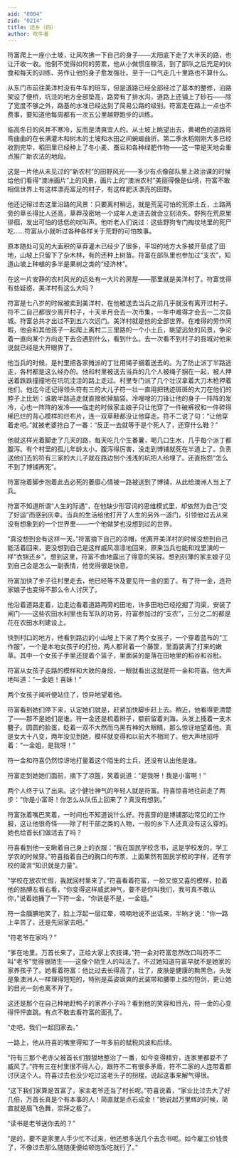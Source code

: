 ```yaml
---
aid: "0004"
zid: "0214"
title: 还乡（四）
author: 吹牛者
---
```


符富爬上一座小土坡，让风吹拂一下自己的身子——太阳底下走了大半天的路，也让汗收一收。他倒不觉得如何的劳累，他从小做惯庄稼活，到了部队之后充足的伙食和每天的训练、劳作让他的身子愈发强壮。至于一口气走几十里路也不算什么。

从东门市前往美洋村没有牛车的班车，但是道路已经全部经过了基本的整修，沿路架设了便桥，坑洼的地方全部垫高，路旁有了排水沟，道路上还铺上了砂石——除了宽度不够之外，路基的水准已经达到了简易公路的级别。符富走在路上一点也不费事，要知道他每周都有一次五公里越野跑步的训练。

临高冬日的风并不寒冷，反而是清爽宜人的。从土坡上眺望出去，黄褐色的道路弯弯曲曲的在长满灌木和树木的土坡和水田之间蜿蜒曲折。第二季水稻刚刚大多已经收割完毕，稻田里已经种上了冬小麦、蚕豆和各种绿肥作物——这一带是天地会重点推广新农法的地段。

这是一片他从未见过的“新农村”的田野风光——多少有点像部队里上政治课的时候给他们看得“澳洲画片”上的风景，画片上的“澳洲农村”美丽得像是仙境，符富不敢相信世界上有这样漂亮富足的村子，有这样肥沃漂亮的田野。

他还记得过去这里沿路的风景：只要离村稍远，就是荒芜可怕的荒原土丘，土路两旁的草长得比人还高，草莽茂密地一个成年人走进去就会立刻消失。野狗在荒原里徘徊，发出可怕的低低的吠叫声。他听老人们说过：这些野狗专门掏坟地里的死尸吃……符富从小就听过各种各样关于荒野的可怕故事。

原本随处可见的大面积的草莽灌木已经少了很多，平坦的地方大多被开垦成了田地，山坡上只留下了杂木林，有的还种上树苗。符富在部队里也参加过“支农”，知道山坡上种植的多半是果树之类的“经济林”。

在这一片安静的农村风光的远处有一大片的房屋——那里就是美洋村了。符富觉得有些疑惑，美洋村有这么大吗？

符富是七八岁的时候被卖到美洋村，在他被送去当兵之前几乎就没有离开过村子。符不二自己都很少离开村子，十天半月会去一次市集，一年中难得才会去一二次县城。符富总共才出过不到五六次远门。美洋村就是他的全部世界。在难得的劳作闲暇，他会和其他孩子一起爬上离村二三里路的一个小土丘，眺望远处的风景，争论着一直向某个方向走下去会遇到什么，看到什么。去一次看不到村子的县城对他来说就已经是大开眼界了。

他当兵的时候，是村里把各家摊派的丁壮用绳子捆着送去的。为了防止派丁半路逃走，各村都是这么经办的。他和村里被送去当兵的几个人被绳子捆在一起，被人押送着跌跌撞撞地在坑坑洼洼的路上走过。村里专门派了几个壮汉拿着大刀木枪押着他们。他迄今还记得领头符有三的大儿子符一壮一直用把锈迹斑斑的大刀在他们的脖子上比划：谁敢半路逃走就直接砍掉脑袋。冷嗖嗖的刀锋让他的身子一阵阵的发冷，心也一阵阵的发冷——临走的时候家主娘子只让他穿了一件破裤衩和一件碎得稀巴烂的背心模样的烂布片，连一双草鞋都没让他穿走。符不二说了句：“让他穿着走吧。”就被老婆抢白了一番：“反正一去就等于是个死人了，还穿什么鞋？”

他就这样光着脚走了几天的路，每天吃几个生番薯，喝几口生水，几乎每个派丁都腹泻。有个村里的孤儿年龄太小，腹泻得厉害，没走到博铺就死在半道上了。负责送他们去的符有三家的大儿子就在路边刨个浅浅的坑把人给埋了。还直抱怨“怎么不到了博铺再死”。

符富拖着脚步抱着此去必死的萎靡心情被一路被送到了博铺，从此给澳洲人当上了兵。

符富不知道所谓“人生的际遇”，在他缺少形容词的思维模式里，却依然为自己“交了好运”而感到庆幸。当兵的生活给他打开了人生的另外一道门，引领他过去从来没有想象到的一个世界里——一个他做梦也没想到过的世界。

“真没想到会有这样一天。”符富摘下自己的凉帽，他离开美洋村的时候没想到自己能活着回来，更没想到自己是这样威风凛凛地回来，原来当兵也能和戏里演的一样“衣锦还乡”。想到这里，符富不由地露出了得意的笑容。想到刻薄的家主娘子见到自己会是怎么一副表情，他觉得很是快意。

符富加快了步子往村里走去，他已经等不及要见符一金的面了。有了符一金，连符家娘子也变得不那么令人讨厌了。

他沿着道路走着，边走边看着道路两旁的田地，许多田地已经挖掘了沟渠，安装了闸门——这些农田水利里也有军队的功劳，符富参加过的“支农”，三分之二的都是花在农田水利建设上。

快到村口的地方，他看到路边的小山坡上下来了两个女孩子，一个穿着蓝布的“工作服”，一个是本地女孩子的打扮，两人都背着一个藤筐，里面装满了打来的嫩草。其中一个女孩子手里还提着个篮子，里面装的是落在田地里的稻谷和谷秕。

符富从女孩子走路的模样和大致的身段，一眼就看出这就是符一金和符喜。他大声地叫道：“一金姐！喜妹！”

两个女孩子闻听便站住了，惊异地望着他。

符富看到她们停下来，认定她们就是，赶紧加快脚步赶上去。稍近，他看得更清楚了——那不是她们是谁。符一金还是梳着辫子，额前留着刘海，头发上插着一支木簪子。圆圆的脸蛋，眨着一双不大然而乌黑有神的大眼睛，那么惊讶地望着他。真是女大十八变，两年没见到她，模样就变得和以前大不相同了。他大声地招呼着：“一金姐，是我呀！”

符一金和符喜仍然惊讶地打量着这个陌生的士兵，还没有认出他是谁。

符富走到她她们面前，摘下了凉盔，笑着说道：“是我呀！我是小富啊！”

两个人终于认了出来。这个健壮神气的年轻人就是符富。符喜惊喜地往前走了两步：“你是小富哥！你怎么从队伍上回来了？真没有想到。”

符富张着嘴巴笑着，一时间也不知道说什么好。符喜穿的是博铺那边常见的工作服，这让他很奇怪——除了村干部之类的人物，一般的乡下人还真没有这么穿的。她也给首长们做活去了吗？

符喜看到他一支瞅着自己身上的衣服：“我在国民学校念书，这是学校发的，学工学农的时候穿。”符喜指着自己的胸口的布票，上面果然有国民学校的字样，还有学校的箴言“知识就是力量”。

“学校在放农忙假，我就回村里来了。”符喜看着符富，一脸又惊又喜的模样，拉着他的胳膊左看右看，“你变得这样威武神气，要不是你叫我们，我可真不敢认你，”说着她捅了一下符一金，“你说是不是，一金姐。”

符一金腼腆地笑了，脸上浮起一层红晕，喃喃地说不出话来，半晌才说：“你一路上辛苦了，还是先回家去吧。”

“符老爷在家吗？”

“爹在地里。万首长来了，正给大家上农技课。”符一金对符富忽然改口叫符不二叫“老爷”觉得很陌生——这像个陌生人的叫法了。不过她知道符富早就不是她家的家养孩子了。她看着符富：他比过去长得高了，壮了，皮肤是健康的黝黑色，头发是象澳洲人一样理得短短的，特别是英姿飒爽的武装带和腰带上挂的短剑，更让她的目光一刻也离不开了。

这还是那个在自己种地赶鸭子的家养小子吗？看到他的笑容和目光，符一金的心变得怦怦直跳。有点不敢去看符富的面孔了。

“走吧，我们一起回家去。”

一路上，他从符喜的嘴里得知了一年多前的赋税风波和后续。

“符有三那个老赤父被首长们狠狠地整治了一番，如今变得精穷，连家里都耍不了威风了。”符有三在村里很不得人心，跟符不二有很多矛盾，符不二家的人连带着都讨厌这个人。符喜过去也没少吃过这老头子的拐棍，说起这事来解气得很。

“这下我们家算是首富了，家主老爷还当了村长呢。”符喜说着，“家业比过去大了好几倍，万首长真是个有本事的人！简直就是点石成金！”她说起万里辉的时候，简直就是眉飞色舞，崇拜之极了。

“读书是老爷送你去的？”

“是的，要不是家里人手少忙不过来，他还想多送几个去念书呢。如今雇工价钱贵了，不像过去那么随随便便给顿饱饭吃就行了。”

